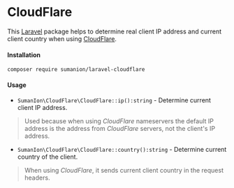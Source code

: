 
# CloudFlare

This [Laravel](https://laravel.com/) package helps to determine real client IP address and
current client country when using [CloudFlare](https://cloudflare.com).

#### Installation

```
composer require sumanion/laravel-cloudflare
```

#### Usage

- `SumanIon\CloudFlare\CloudFlare::ip():string` - Determine current client IP address.

> Used because when using *CloudFlare* nameservers the default IP address
  is the address from *CloudFlare* servers, not the client's IP address.

- `SumanIon\CloudFlare\CloudFlare::country():string` - Determine current country of the client.

> When using *CloudFlare*, it sends current client country in the request headers.